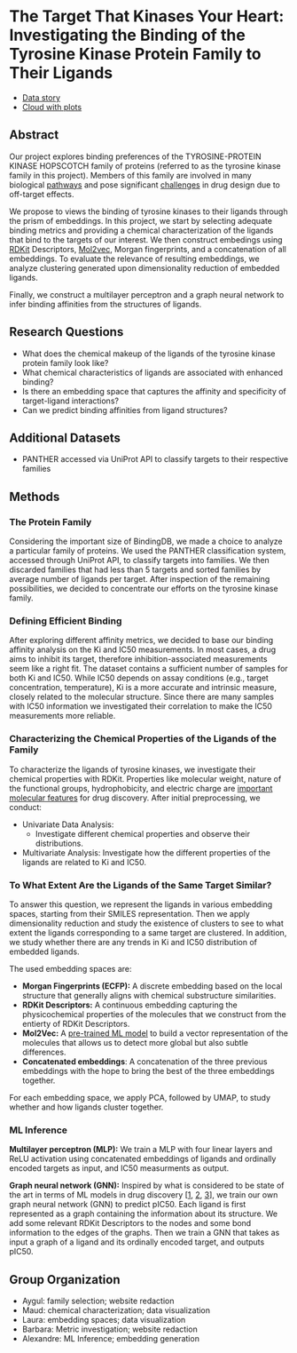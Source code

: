 # The Target That Kinases Your Heart: Investigating the Binding of the Tyrosine Kinase Protein Family to Their Ligands

* [Data story](https://epfl-ada.github.io/ada-2024-project-laambada/)
* [Cloud with plots](https://drive.google.com/drive/folders/1I1yEa0xd_tJtfgWgKuvr7xtn3u0SQR-C)

## Abstract
Our project explores binding preferences of the TYROSINE-PROTEIN KINASE HOPSCOTCH family of proteins (referred to as the tyrosine kinase family in this project). Members of this family are involved in many biological [pathways](https://pubmed.ncbi.nlm.nih.gov/33430292/) and pose significant [challenges](https://genesdev.cshlp.org/content/17/24/2998.full.pdf) in drug design due to off-target effects.

We propose to views the binding of tyrosine kinases to their ligands through the prism of embeddings. In this project, we start by selecting adequate binding metrics and providing a chemical characterization of the ligands that bind to the targets of our interest. We then construct embedings using [RDKit](https://www.rdkit.org/) Descriptors, [Mol2vec]((https://pubs.acs.org/doi/10.1021/acs.jcim.7b00616)), Morgan fingerprints, and a concatenation of all embeddings. To evaluate the relevance of resulting embeddings, we analyze clustering generated upon dimensionality reduction of embedded ligands.  

Finally, we construct a multilayer perceptron and a graph neural network to infer binding affinities from the structures of ligands.  

## Research Questions
- What does the chemical makeup of the ligands of the tyrosine kinase protein family look like?
- What chemical characteristics of ligands are associated with enhanced binding?
- Is there an embedding space that captures the affinity and specificity of target-ligand interactions? 
- Can we predict binding affinities from ligand structures?

## Additional Datasets
- PANTHER accessed via UniProt API to classify targets to their respective families

## Methods

### The Protein Family
Considering the important size of BindingDB, we made a choice to analyze a particular family of proteins. We used the PANTHER classification system, accessed through UniProt API, to classify targets into families. We then discarded families that had less than 5 targets and sorted families by average number of ligands per target. After inspection of the remaining possibilities, we decided to concentrate our efforts on the tyrosine kinase family.

### Defining Efficient Binding
After exploring different affinity metrics, we decided to base our binding affinity analysis on the Ki and IC50 measurements. In most cases, a drug aims to inhibit its target, therefore inhibition-associated measurements seem like a right fit. The dataset contains a sufficient number of samples for both Ki and IC50. While IC50 depends on assay conditions (e.g., target concentration, temperature), Ki is a more accurate and intrinsic measure, closely related to the molecular structure. Since there are many samples with IC50 information we investigated their correlation to make the IC50 measurements more reliable.

### Characterizing the Chemical Properties of the Ligands of the Family
To characterize the ligands of tyrosine kinases, we investigate their chemical properties with RDKit. Properties like molecular weight, nature of the functional groups, hydrophobicity, and electric charge are [important molecular features](https://pubmed.ncbi.nlm.nih.gov/24481311/) for drug discovery. After initial preprocessing, we conduct:

- Univariate Data Analysis: 
  - Investigate different chemical properties and observe their distributions.
- Multivariate Analysis: Investigate how the different properties of the ligands are related to Ki and IC50.

### To What Extent Are the Ligands of the Same Target Similar?
To answer this question, we represent the ligands in various embedding spaces, starting from their SMILES representation. Then we apply dimensionality reduction and study the existence of clusters to see to what extent the ligands corresponding to a same target are clustered. In addition, we study whether there are any trends in Ki and IC50 distribution of embedded ligands.  

The used embedding spaces are: 

- **Morgan Fingerprints (ECFP):** A discrete embedding based on the local structure that generally aligns with chemical substructure similarities.
- **RDKit Descriptors:** A continuous embedding capturing the physicochemical properties of the molecules that we construct from the entierty of RDKit Descriptors. 
- **Mol2Vec:** A [pre-trained ML model](https://github.com/samoturk/mol2vec/tree/master/examples/models) to build a vector representation of the molecules that allows us to detect more global but also subtle differences.
- **Concatenated embeddings**: A concatenation of the three previous embeddings with the hope to bring the best of the three embeddings together. 

For each embedding space, we apply PCA, followed by UMAP, to study whether and how ligands cluster together.

### ML Inference 

**Multilayer perceptron (MLP):** We train a MLP with four linear layers and ReLU activation using concatenated embeddings of ligands and ordinally encoded targets as input, and IC50 measurments as output.

**Graph neural network (GNN):** Inspired by what is considered to be state of the art in terms of ML models in drug discovery [[1](https://pubs.acs.org/doi/10.1021/acs.jcim.1c00975), [2](https://www.cell.com/cell/fulltext/S0092-8674(20)30102-1), [3](https://www.nature.com/articles/s41586-023-06887-8)], we train our own graph neural network (GNN) to predict pIC50. Each ligand is first represented as a graph containing the information about its structure. We add some relevant RDKit Descriptors to the nodes and some bond information to the edges of the graphs. Then we train a GNN that takes as input a graph of a ligand and its ordinally encoded target, and outputs pIC50.    

## Group Organization

- Aygul: family selection; website redaction
- Maud: chemical characterization; data visualization 
- Laura: embedding spaces; data visualization 
- Barbara: Metric investigation; website redaction
- Alexandre: ML Inference; embedding generation

